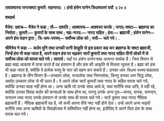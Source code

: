 **तावाश्वास्य जगत्स्रष्टा कुमारै: सहनारद: ।** **हंसो हंसेन यानेन त्रिधामपरमं ययौ ॥ २०॥** 

**शब्दार्थ** 

**मैत्रेय: उवाच—** **मैत्रेय ने कहा** **; तौ—** **दश्पति** **; आश्वास्य—** **आश्वस्त करके** **; जगत्-स्रष्टा—** **ब्रह्माण्ड का निर्माता** **;** **कुमारै:—** **कुमारों के साथ साथ** **; सह-नारद:—** **नारद सहित** **; हंस:—** **ब्रह्माजी** **; हंसेन यानेन—** **अपने हंस वाहन द्वारा** **;** **त्रि-धाम-परमम्—** **सर्वोच्च लोक को** **; ययौ—** **चले गये।** **.** 

**श्रीमैत्रेय ने कहा** — **कर्दम मुनि तथा उनकी पत्नी देवहूति से इस प्रकार कह कर** **ब्रह्माण्ड के स्रष्टा ब्रह्माजी, जिन्हें हंस भी कहा जाता है, अपने वाहन हंस पर चढ़कर** **चारों कुमारों तथा नारद सहित तीनों लोकों में से सर्वोच्च लोक को वापस चले गये।** **तात्पर्य :** यहाँ पर *हंसेन यानेन* शब्द अत्यन्त सार्थक हैं। जिस विमान से ब्रह्मा बाह्य आकाश में यात्रा करते हैं वह हंसयान है और हंस की आकृति से मिलता जुलता है। ब्रह्मा को हंस भी कहा जाता है, क्योंकि वे प्रत्येक वस्तु के सार को ग्रहण कर सकते हैं। उनका धाम *त्रिधाम परमम्* कहलाता है। ब्रह्माण्ड के तीन विभाग हैं—उच्चतर लोक, मध्यलोक तथा निश्नलोक, किन्तु उनका धाम सिद्ध लोक, अर्थात् उच्चतर लोक से भी ऊपर है। वे अपने लोक चारों कुमारों तथा नारद के सहित वापस चले गये, क्योंकि उनका ब्याह नहीं होना था। अन्य ऋषि जो उनके साथ आये थे, यथा मारीचि तथा अत्रि, वे वहीं रहे, क्योंकि उनका विवाह कर्दम की कन्याओं के साथ होना था, परन्तु उनके अन्य पुत्र—सनत्, सनक, सनन्दन, सनातन तथा नारद उनके हंसयान से उनके साथ ही वापस चले गये। चारों कुमार तथा नारद नैष्ठिक ब्रह्मचारी हैं। नैष्ठिक ब्रह्मचारी वह है, जो कभी अपना वीर्य नष्ट नहीं होने देता। उन्हें अपने अन्य भाइयों मारीचि तथा अन्य ऋषियों के विवाहोत्सव में सश्मिलित नहीं होना था, इसीलिए वे अपने पिता हंस के साथ वापस चल गये।  
